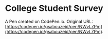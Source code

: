 # College Student Survey

A Pen created on CodePen.io. Original URL: [https://codepen.io/gsabouzeid/pen/NWvLZPm](https://codepen.io/gsabouzeid/pen/NWvLZPm).


